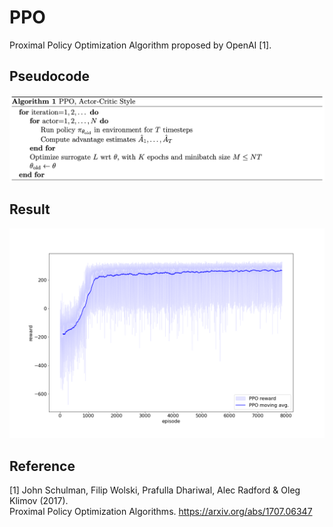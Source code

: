 # PPO

Proximal Policy Optimization Algorithm proposed by OpenAI [1].

## Pseudocode
![pseudocode](../../../assets/ppo_pseudocode.png)


## Result
![result](assets/result.png)

## Reference
[1] John Schulman, Filip Wolski, Prafulla Dhariwal, Alec Radford & Oleg Klimov (2017). \
Proximal Policy Optimization Algorithms. https://arxiv.org/abs/1707.06347
